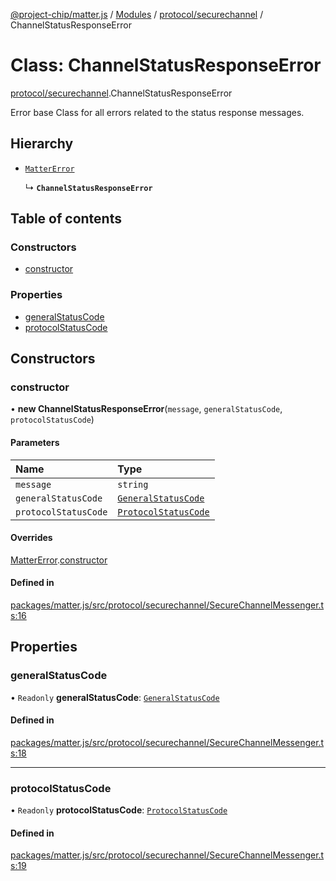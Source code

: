 [@project-chip/matter.js](../README.md) / [Modules](../modules.md) / [protocol/securechannel](../modules/protocol_securechannel.md) / ChannelStatusResponseError

# Class: ChannelStatusResponseError

[protocol/securechannel](../modules/protocol_securechannel.md).ChannelStatusResponseError

Error base Class for all errors related to the status response messages.

## Hierarchy

- [`MatterError`](common.MatterError.md)

  ↳ **`ChannelStatusResponseError`**

## Table of contents

### Constructors

- [constructor](protocol_securechannel.ChannelStatusResponseError.md#constructor)

### Properties

- [generalStatusCode](protocol_securechannel.ChannelStatusResponseError.md#generalstatuscode)
- [protocolStatusCode](protocol_securechannel.ChannelStatusResponseError.md#protocolstatuscode)

## Constructors

### constructor

• **new ChannelStatusResponseError**(`message`, `generalStatusCode`, `protocolStatusCode`)

#### Parameters

| Name | Type |
| :------ | :------ |
| `message` | `string` |
| `generalStatusCode` | [`GeneralStatusCode`](../enums/protocol_securechannel.GeneralStatusCode.md) |
| `protocolStatusCode` | [`ProtocolStatusCode`](../enums/protocol_securechannel.ProtocolStatusCode.md) |

#### Overrides

[MatterError](common.MatterError.md).[constructor](common.MatterError.md#constructor)

#### Defined in

[packages/matter.js/src/protocol/securechannel/SecureChannelMessenger.ts:16](https://github.com/project-chip/matter.js/blob/5bdbf8d/packages/matter.js/src/protocol/securechannel/SecureChannelMessenger.ts#L16)

## Properties

### generalStatusCode

• `Readonly` **generalStatusCode**: [`GeneralStatusCode`](../enums/protocol_securechannel.GeneralStatusCode.md)

#### Defined in

[packages/matter.js/src/protocol/securechannel/SecureChannelMessenger.ts:18](https://github.com/project-chip/matter.js/blob/5bdbf8d/packages/matter.js/src/protocol/securechannel/SecureChannelMessenger.ts#L18)

___

### protocolStatusCode

• `Readonly` **protocolStatusCode**: [`ProtocolStatusCode`](../enums/protocol_securechannel.ProtocolStatusCode.md)

#### Defined in

[packages/matter.js/src/protocol/securechannel/SecureChannelMessenger.ts:19](https://github.com/project-chip/matter.js/blob/5bdbf8d/packages/matter.js/src/protocol/securechannel/SecureChannelMessenger.ts#L19)
